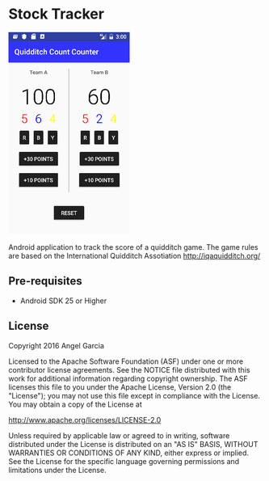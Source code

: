 Stock Tracker
========

![alt tag](https://github.com/an-garcia/QuidditchCountCounter/blob/master/readmeImages/Screenshot_1481836147.png)


Android application to track the score of a quidditch game.
The game rules are based on the International Quidditch Assotiation http://iqaquidditch.org/


Pre-requisites
--------------
- Android SDK 25 or Higher


License
-------
Copyright 2016 Angel Garcia

Licensed to the Apache Software Foundation (ASF) under one or more contributor
license agreements.  See the NOTICE file distributed with this work for
additional information regarding copyright ownership.  The ASF licenses this
file to you under the Apache License, Version 2.0 (the "License"); you may not
use this file except in compliance with the License.  You may obtain a copy of
the License at

http://www.apache.org/licenses/LICENSE-2.0

Unless required by applicable law or agreed to in writing, software
distributed under the License is distributed on an "AS IS" BASIS, WITHOUT
WARRANTIES OR CONDITIONS OF ANY KIND, either express or implied.  See the
License for the specific language governing permissions and limitations under
the License.

